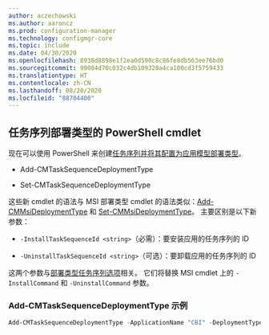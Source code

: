 ```yaml
---
author: aczechowski
ms.author: aaroncz
ms.prod: configuration-manager
ms.technology: configmgr-core
ms.topic: include
ms.date: 04/30/2020
ms.openlocfilehash: 8938d8898e1f2ea0d590c8c86fe8db563ee76bd0
ms.sourcegitcommit: 99084d70c032c4db109328a4ca100cd3f5759433
ms.translationtype: HT
ms.contentlocale: zh-CN
ms.lasthandoff: 08/20/2020
ms.locfileid: "88704400"
---
```

## <a name="powershell-cmdlets-for-task-sequence-deployment-types"></a><a name="bkmk_osdpwsh"></a> 任务序列部署类型的 PowerShell cmdlet

<!--7019342-->

现在可以使用 PowerShell 来创建[任务序列并将其配置为应用模型部署类型](../../../../../apps/get-started/creating-windows-applications.md#bkmk_tsdt)。

- Add-CMTaskSequenceDeploymentType 

- Set-CMTaskSequenceDeploymentType 

这些新 cmdlet 的语法与 MSI 部署类型 cmdlet 的语法类似：[Add-CMMsiDeploymentType](/powershell/module/configurationmanager/Add-CMMsiDeploymentType?view=sccm-ps) 和 [Set-CMMsiDeploymentType](/powershell/module/configurationmanager/Set-CMMsiDeploymentType?view=sccm-ps)。 主要区别是以下新参数：

- `-InstallTaskSequenceId <string>`（必需）：要安装应用的任务序列的 ID

- `-UninstallTaskSequenceId <string>`（可选）：要卸载应用的任务序列的 ID

这两个参数与[部署类型任务序列选项](../../../../../apps/deploy-use/create-applications.md#bkmk_dt-ts)相关。 它们将替换 MSI cmdlet 上的 `-InstallCommand` 和 `-UninstallCommand` 参数。

### <a name="add-cmtasksequencedeploymenttype-example"></a>Add-CMTaskSequenceDeploymentType 示例

```powershell
Add-CMTaskSequenceDeploymentType -ApplicationName "CBI" -DeploymentTypeName "Complex install" -Comment "New Deployment Type" -InstallTaskSequenceId "ABC001EB" -UninstallTaskSequenceId "ABC00378" -ScriptLanguage "PowerShell" -ScriptText "dir"
```